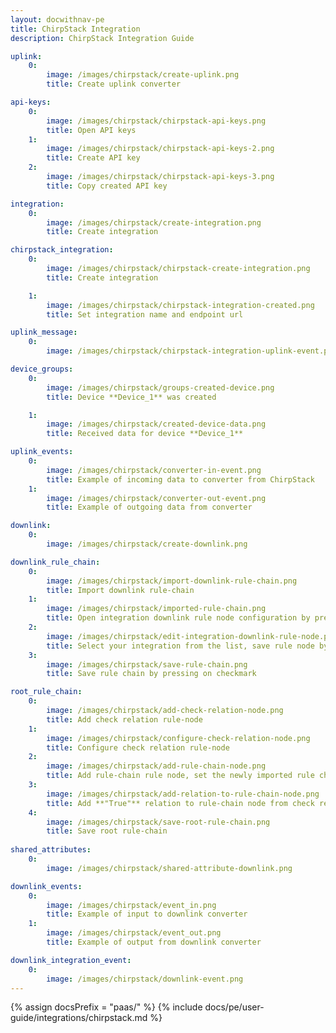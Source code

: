 ```yaml
---
layout: docwithnav-pe 
title: ChirpStack Integration 
description: ChirpStack Integration Guide 

uplink:
    0:
        image: /images/chirpstack/create-uplink.png
        title: Create uplink converter

api-keys:
    0:
        image: /images/chirpstack/chirpstack-api-keys.png
        title: Open API keys
    1:
        image: /images/chirpstack/chirpstack-api-keys-2.png
        title: Create API key
    2:
        image: /images/chirpstack/chirpstack-api-keys-3.png
        title: Copy created API key

integration:
    0:
        image: /images/chirpstack/create-integration.png
        title: Create integration

chirpstack_integration:
    0:
        image: /images/chirpstack/chirpstack-create-integration.png
        title: Create integration

    1:
        image: /images/chirpstack/chirpstack-integration-created.png
        title: Set integration name and endpoint url

uplink_message:
    0:
        image: /images/chirpstack/chirpstack-integration-uplink-event.png

device_groups:
    0:
        image: /images/chirpstack/groups-created-device.png
        title: Device **Device_1** was created

    1:
        image: /images/chirpstack/created-device-data.png
        title: Received data for device **Device_1**  

uplink_events:
    0:
        image: /images/chirpstack/converter-in-event.png
        title: Example of incoming data to converter from ChirpStack
    1:
        image: /images/chirpstack/converter-out-event.png
        title: Example of outgoing data from converter 

downlink:
    0:
        image: /images/chirpstack/create-downlink.png

downlink_rule_chain:
    0:
        image: /images/chirpstack/import-downlink-rule-chain.png
        title: Import downlink rule-chain 
    1:
        image: /images/chirpstack/imported-rule-chain.png
        title: Open integration downlink rule node configuration by pressing on pencil
    2:
        image: /images/chirpstack/edit-integration-downlink-rule-node.png
        title: Select your integration from the list, save rule node by pressing 
    3:
        image: /images/chirpstack/save-rule-chain.png
        title: Save rule chain by pressing on checkmark

root_rule_chain:
    0:
        image: /images/chirpstack/add-check-relation-node.png
        title: Add check relation rule-node
    1:
        image: /images/chirpstack/configure-check-relation-node.png
        title: Configure check relation rule-node
    2:
        image: /images/chirpstack/add-rule-chain-node.png
        title: Add rule-chain rule node, set the newly imported rule chain and save it by pressing on pencil icon
    3:
        image: /images/chirpstack/add-relation-to-rule-chain-node.png
        title: Add **"True"** relation to rule-chain node from check relation rule-node
    4:
        image: /images/chirpstack/save-root-rule-chain.png
        title: Save root rule-chain
                                
shared_attributes:
    0:
        image: /images/chirpstack/shared-attribute-downlink.png

downlink_events:
    0:
        image: /images/chirpstack/event_in.png
        title: Example of input to downlink converter
    1:
        image: /images/chirpstack/event_out.png
        title: Example of output from downlink converter

downlink_integration_event:
    0:
        image: /images/chirpstack/downlink-event.png
---
```

{% assign docsPrefix = "paas/" %}
{% include docs/pe/user-guide/integrations/chirpstack.md %}


